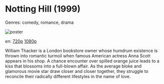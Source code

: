 # Notting Hill (1999)

Genres: comedy, romance, drama

![poster](http://image.tmdb.org/t/p/w500/f1gMw3PVicfdq9thlvUIjJ5UdvS.jpg)

en:
  [720p](magnet:?xt=urn:btih:8C55196C1E2B436F1471FA855CB4CD9816367B93&tr=udp://glotorrents.pw:6969/announce&tr=udp://tracker.opentrackr.org:1337/announce&tr=udp://torrent.gresille.org:80/announce&tr=udp://tracker.openbittorrent.com:80&tr=udp://tracker.coppersurfer.tk:6969&tr=udp://tracker.leechers-paradise.org:6969&tr=udp://p4p.arenabg.ch:1337&tr=udp://tracker.internetwarriors.net:1337)
  [1080p](magnet:?xt=urn:btih:66934463372641217E5CC05370B1FDBAB3C93ADE&tr=udp://glotorrents.pw:6969/announce&tr=udp://tracker.opentrackr.org:1337/announce&tr=udp://torrent.gresille.org:80/announce&tr=udp://tracker.openbittorrent.com:80&tr=udp://tracker.coppersurfer.tk:6969&tr=udp://tracker.leechers-paradise.org:6969&tr=udp://p4p.arenabg.ch:1337&tr=udp://tracker.internetwarriors.net:1337)
  


William Thacker is a London bookstore owner whose humdrum existence is thrown into romantic turmoil when famous American actress Anna Scott appears in his shop. A chance encounter over spilled orange juice leads to a kiss that blossoms into a full-blown affair. As the average bloke and glamorous movie star draw closer and closer together, they struggle to reconcile their radically different lifestyles in the name of love.